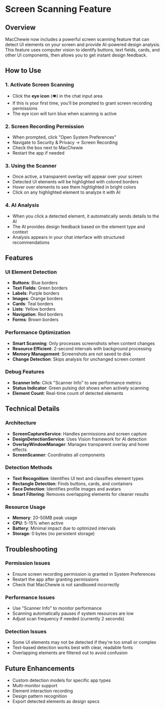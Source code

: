 # Screen Scanning Feature

## Overview

MacChewie now includes a powerful screen scanning feature that can detect UI elements on your screen and provide AI-powered design analysis. This feature uses computer vision to identify buttons, text fields, cards, and other UI components, then allows you to get instant design feedback.

## How to Use

### 1. Activate Screen Scanning
- Click the **eye icon** (👁️) in the chat input area
- If this is your first time, you'll be prompted to grant screen recording permissions
- The eye icon will turn blue when scanning is active

### 2. Screen Recording Permission
- When prompted, click "Open System Preferences"
- Navigate to Security & Privacy → Screen Recording
- Check the box next to MacChewie
- Restart the app if needed

### 3. Using the Scanner
- Once active, a transparent overlay will appear over your screen
- Detected UI elements will be highlighted with colored borders
- Hover over elements to see them highlighted in bright colors
- Click on any highlighted element to analyze it with AI

### 4. AI Analysis
- When you click a detected element, it automatically sends details to the AI
- The AI provides design feedback based on the element type and context
- Analysis appears in your chat interface with structured recommendations

## Features

### UI Element Detection
- **Buttons**: Blue borders
- **Text Fields**: Green borders  
- **Labels**: Purple borders
- **Images**: Orange borders
- **Cards**: Teal borders
- **Lists**: Yellow borders
- **Navigation**: Red borders
- **Forms**: Brown borders

### Performance Optimization
- **Smart Scanning**: Only processes screenshots when content changes
- **Resource Efficient**: 2-second intervals with background processing
- **Memory Management**: Screenshots are not saved to disk
- **Change Detection**: Skips analysis for unchanged screen content

### Debug Features
- **Scanner Info**: Click "Scanner Info" to see performance metrics
- **Status Indicator**: Green pulsing dot shows when actively scanning
- **Element Count**: Real-time count of detected elements

## Technical Details

### Architecture
- **ScreenCaptureService**: Handles permissions and screen capture
- **DesignDetectionService**: Uses Vision framework for AI detection
- **OverlayWindowManager**: Manages transparent overlay and hover effects
- **ScreenScanner**: Coordinates all components

### Detection Methods
- **Text Recognition**: Identifies UI text and classifies element types
- **Rectangle Detection**: Finds buttons, cards, and containers
- **Face Detection**: Identifies profile images and avatars
- **Smart Filtering**: Removes overlapping elements for cleaner results

### Resource Usage
- **Memory**: 20-50MB peak usage
- **CPU**: 5-15% when active
- **Battery**: Minimal impact due to optimized intervals
- **Storage**: 0 bytes (no persistent storage)

## Troubleshooting

### Permission Issues
- Ensure screen recording permission is granted in System Preferences
- Restart the app after granting permissions
- Check that MacChewie is not sandboxed incorrectly

### Performance Issues
- Use "Scanner Info" to monitor performance
- Scanning automatically pauses if system resources are low
- Adjust scan frequency if needed (currently 2 seconds)

### Detection Issues
- Some UI elements may not be detected if they're too small or complex
- Text-based detection works best with clear, readable fonts
- Overlapping elements are filtered out to avoid confusion

## Future Enhancements

- Custom detection models for specific app types
- Multi-monitor support
- Element interaction recording
- Design pattern recognition
- Export detected elements as design specs
